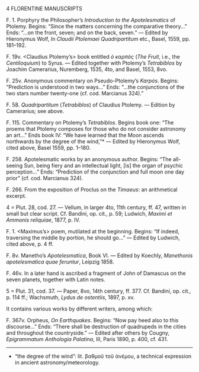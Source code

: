4 FLORENTINE MANUSCRIPTS

F. 1. Porphyry the Philosopher’s *Introduction to the Apotelesmatics* of Ptolemy. Begins: “Since the matters concerning the comparative theory…” Ends: “…on the front, seven; and on the back, seven.” — Edited by Hieronymus Wolf, *In Claudii Ptolemaei Quadripartitum* etc., Basel, 1559, pp. 181–192.

F. 19v. <Claudius Ptolemy’s> book entitled *ὁ καρπὸς* (*The Fruit*, i.e., the *Centiloquium*) to Syrus. — Edited together with Ptolemy’s *Tetrabiblos* by Joachim Camerarius, Nuremberg, 1535, 4to, and Basel, 1553, 8vo.

F. 25v. Anonymous commentary on Pseudo-Ptolemy’s *Karpós*. Begins: “Prediction is understood in two ways…” Ends: “…the conjunctions of the two stars number twenty-one (cf. cod. Marcianus 324).”

F. 58. *Quadripartitum* (*Tetrabiblos*) of Claudius Ptolemy. — Edition by Camerarius; see above.

F. 115. Commentary on Ptolemy’s *Tetrabiblos*. Begins book one: “The proems that Ptolemy composes for those who do not consider astronomy an art…” Ends book IV: “We have learned that the Moon ascends northwards by the degree of the wind,”* — Edited by Hieronymus Wolf, cited above, Basel 1559, pp. 1–180.

F. 258. Apotelesmatic works by an anonymous author. Begins: “The all-seeing Sun, being fiery and an intellectual light, [is] the organ of psychic perception…” Ends: “Prediction of the conjunction and full moon one day prior” (cf. cod. Marcianus 324).

F. 266. From the exposition of Proclus on the *Timaeus*: an arithmetical excerpt.

4 = Plut. 28, cod. 27. — Vellum, in larger 4to, 11th century, ff. 47, written in small but clear script. Cf. Bandini, op. cit., p. 59; Ludwich, *Maximi et Ammonis reliquiae*, 1877, p. IV.

F. 1. <Maximus’s> poem, mutilated at the beginning. Begins: “If indeed, traversing the middle by portion, he should go…” — Edited by Ludwich, cited above, p. 4 ff.

F. 8v. Manetho’s *Apotelesmatica*, Book VI. — Edited by Koechly, *Manethonis apotelesmatica quae feruntur*, Leipzig 1858.

F. 46v. In a later hand is ascribed a fragment of John of Damascus on the seven planets, together with Latin notes.

5 = Plut. 31, cod. 37. — Paper, 8vo, 14th century, ff. 377. Cf. Bandini, op. cit., p. 114 ff.; Wachsmuth, *Lydus de ostentiis*, 1897, p. xv.

It contains various works by different writers, among which:

F. 367v. Orpheus, *On Earthquakes*. Begins: “Now pay heed also to this discourse…” Ends: “There shall be destruction of quadrupeds in the cities and throughout the countryside.” — Edited after others by Cougny, *Epigrammatum Anthologia Palatina*, III, Paris 1890, p. 400, cf. 431.

---

* “the degree of the wind”: lit. βαθμοῦ τοῦ ἀνέμου, a technical expression in ancient astronomy/meteorology.